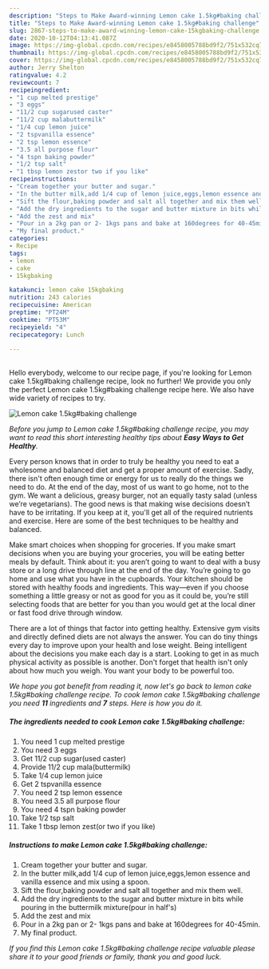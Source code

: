 ```yaml
---
description: "Steps to Make Award-winning Lemon cake 1.5kg#baking challenge"
title: "Steps to Make Award-winning Lemon cake 1.5kg#baking challenge"
slug: 2867-steps-to-make-award-winning-lemon-cake-15kgbaking-challenge
date: 2020-10-12T04:13:41.087Z
image: https://img-global.cpcdn.com/recipes/e8458005788bd9f2/751x532cq70/lemon-cake-15kgbaking-challenge-recipe-main-photo.jpg
thumbnail: https://img-global.cpcdn.com/recipes/e8458005788bd9f2/751x532cq70/lemon-cake-15kgbaking-challenge-recipe-main-photo.jpg
cover: https://img-global.cpcdn.com/recipes/e8458005788bd9f2/751x532cq70/lemon-cake-15kgbaking-challenge-recipe-main-photo.jpg
author: Jerry Shelton
ratingvalue: 4.2
reviewcount: 7
recipeingredient:
- "1 cup melted prestige"
- "3 eggs"
- "11/2 cup sugarused caster"
- "11/2 cup malabuttermilk"
- "1/4 cup lemon juice"
- "2 tspvanilla essence"
- "2 tsp lemon essence"
- "3.5 all purpose flour"
- "4 tspn baking powder"
- "1/2 tsp salt"
- "1 tbsp lemon zestor two if you like"
recipeinstructions:
- "Cream together your butter and sugar."
- "In the butter milk,add 1/4 cup of lemon juice,eggs,lemon essence and vanilla essence and mix using a spoon."
- "Sift the flour,baking powder and salt all together and mix them well."
- "Add the dry ingredients to the sugar and butter mixture in bits while pouring in the buttermilk mixture(pour in half&#39;s)"
- "Add the zest and mix"
- "Pour in a 2kg pan or 2- 1kgs pans and bake at 160degrees for 40-45min."
- "My final product."
categories:
- Recipe
tags:
- lemon
- cake
- 15kgbaking

katakunci: lemon cake 15kgbaking 
nutrition: 243 calories
recipecuisine: American
preptime: "PT24M"
cooktime: "PT53M"
recipeyield: "4"
recipecategory: Lunch

---
```

<br>
Hello everybody, welcome to our recipe page, if you're looking for Lemon cake 1.5kg#baking challenge recipe, look no further! We provide you only the perfect Lemon cake 1.5kg#baking challenge recipe here. We also have wide variety of recipes to try.
<br>


![Lemon cake 1.5kg#baking challenge](https://img-global.cpcdn.com/recipes/e8458005788bd9f2/751x532cq70/lemon-cake-15kgbaking-challenge-recipe-main-photo.jpg)

<i>Before you jump to Lemon cake 1.5kg#baking challenge recipe, you may want to read this short interesting healthy tips about <strong>Easy Ways to Get Healthy</strong>.</i>

Every person knows that in order to truly be healthy you need to eat a wholesome and balanced diet and get a proper amount of exercise. Sadly, there isn't often enough time or energy for us to really do the things we need to do. At the end of the day, most of us want to go home, not to the gym. We want a delicious, greasy burger, not an equally tasty salad (unless we’re vegetarians). The good news is that making wise decisions doesn’t have to be irritating. If you keep at it, you'll get all of the required nutrients and exercise. Here are some of the best techniques to be healthy and balanced.

Make smart choices when shopping for groceries. If you make smart decisions when you are buying your groceries, you will be eating better meals by default. Think about it: you aren’t going to want to deal with a busy store or a long drive through line at the end of the day. You’re going to go home and use what you have in the cupboards. Your kitchen should be stored with healthy foods and ingredients. This way—even if you choose something a little greasy or not as good for you as it could be, you’re still selecting foods that are better for you than you would get at the local diner or fast food drive through window.

There are a lot of things that factor into getting healthy. Extensive gym visits and directly defined diets are not always the answer. You can do tiny things every day to improve upon your health and lose weight. Being intelligent about the decisions you make each day is a start. Looking to get in as much physical activity as possible is another. Don't forget that health isn't only about how much you weigh. You want your body to be powerful too. 


<i>We hope you got benefit from reading it, now let's go back to lemon cake 1.5kg#baking challenge recipe. To cook lemon cake 1.5kg#baking challenge you need <strong>11</strong> ingredients and <strong>7</strong> steps. Here is how you do it.
</i>

##### The ingredients needed to cook Lemon cake 1.5kg#baking challenge:

1. You need 1 cup melted prestige
1. You need 3 eggs
1. Get 11/2 cup sugar(used caster)
1. Provide 11/2 cup mala(buttermilk)
1. Take 1/4 cup lemon juice
1. Get 2 tspvanilla essence
1. You need 2 tsp lemon essence
1. You need 3.5 all purpose flour
1. You need 4 tspn baking powder
1. Take 1/2 tsp salt
1. Take 1 tbsp lemon zest(or two if you like)


##### Instructions to make Lemon cake 1.5kg#baking challenge:

1. Cream together your butter and sugar.
1. In the butter milk,add 1/4 cup of lemon juice,eggs,lemon essence and vanilla essence and mix using a spoon.
1. Sift the flour,baking powder and salt all together and mix them well.
1. Add the dry ingredients to the sugar and butter mixture in bits while pouring in the buttermilk mixture(pour in half&#39;s)
1. Add the zest and mix
1. Pour in a 2kg pan or 2- 1kgs pans and bake at 160degrees for 40-45min.
1. My final product.


<i>If you find this Lemon cake 1.5kg#baking challenge recipe valuable please share it to your good friends or family, thank you and good luck.</i>
